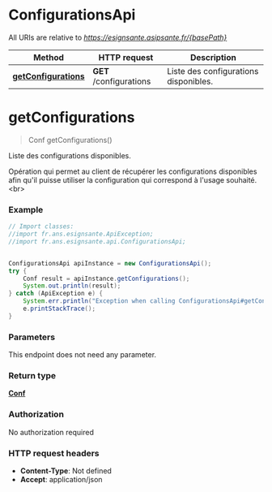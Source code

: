 # ConfigurationsApi

All URIs are relative to *https://esignsante.asipsante.fr/{basePath}*

Method | HTTP request | Description
------------- | ------------- | -------------
[**getConfigurations**](ConfigurationsApi.md#getConfigurations) | **GET** /configurations | Liste des configurations disponibles.

<a name="getConfigurations"></a>
# **getConfigurations**
> Conf getConfigurations()

Liste des configurations disponibles.

Opération qui permet au client de récupérer les configurations disponibles afin qu&#x27;il puisse utiliser la configuration qui correspond à l&#x27;usage souhaité.   &lt;br&gt;

### Example
```java
// Import classes:
//import fr.ans.esignsante.ApiException;
//import fr.ans.esignsante.api.ConfigurationsApi;


ConfigurationsApi apiInstance = new ConfigurationsApi();
try {
    Conf result = apiInstance.getConfigurations();
    System.out.println(result);
} catch (ApiException e) {
    System.err.println("Exception when calling ConfigurationsApi#getConfigurations");
    e.printStackTrace();
}
```

### Parameters
This endpoint does not need any parameter.

### Return type

[**Conf**](Conf.md)

### Authorization

No authorization required

### HTTP request headers

 - **Content-Type**: Not defined
 - **Accept**: application/json

